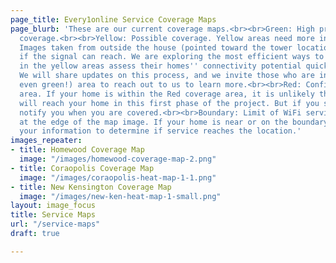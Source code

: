 ```yaml
---
page_title: Every1online Service Coverage Maps
page_blurb: 'These are our current coverage maps.<br><br>Green: High probability of
  coverage.<br><br>Yellow: Possible coverage. Yellow areas need more information!
  Images taken from outside the house (pointed toward the tower location) tell us
  if the signal can reach. We are exploring the most efficient ways to help people
  in the yellow areas assess their homes'' connectivity potential quickly and easily.
  We will share updates on this process, and we invite those who are in a yellow (or
  even green!) area to reach out to us to learn more.<br><br>Red: Confirmed no coverage
  area. If your home is within the Red coverage area, it is unlikely that service
  will reach your home in this first phase of the project. But if you sign-up, we''ll
  notify you when you are covered.<br><br>Boundary: Limit of WiFi service area ends
  at the edge of the map image. If your home is near or on the boundary, please submit
  your information to determine if service reaches the location.'
images_repeater:
- title: Homewood Coverage Map
  image: "/images/homewood-coverage-map-2.png"
- title: Coraopolis Coverage Map
  image: "/images/coraopolis-heat-map-1-1.png"
- title: New Kensington Coverage Map
  image: "/images/new-ken-heat-map-1-small.png"
layout: image_focus
title: Service Maps
url: "/service-maps"
draft: true

---
```

